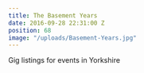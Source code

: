 ```yaml
---
title: The Basement Years
date: 2016-09-28 22:31:00 Z
position: 68
image: "/uploads/Basement-Years.jpg"
---
```


Gig listings for events in Yorkshire